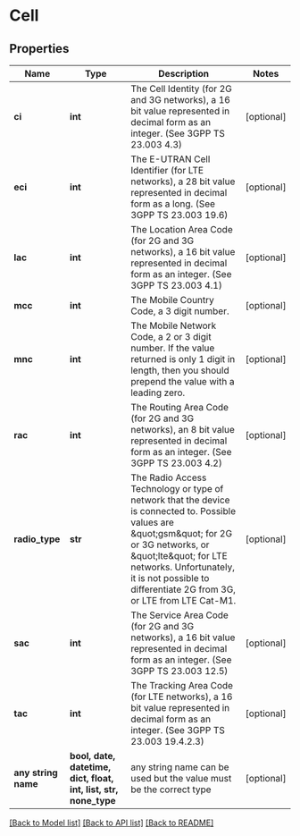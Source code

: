 # Cell


## Properties
Name | Type | Description | Notes
------------ | ------------- | ------------- | -------------
**ci** | **int** | The Cell Identity (for 2G and 3G networks), a 16 bit value represented in decimal form as an integer. (See 3GPP TS 23.003 4.3) | [optional] 
**eci** | **int** | The E-UTRAN Cell Identifier (for LTE networks), a 28 bit value represented in decimal form as a long. (See 3GPP TS 23.003 19.6) | [optional] 
**lac** | **int** | The Location Area Code (for 2G and 3G networks), a 16 bit value represented in decimal form as an integer. (See 3GPP TS 23.003 4.1) | [optional] 
**mcc** | **int** | The Mobile Country Code, a 3 digit number. | [optional] 
**mnc** | **int** | The Mobile Network Code, a 2 or 3 digit number. If the value returned is only 1 digit in length, then you should prepend the value with a leading zero. | [optional] 
**rac** | **int** | The Routing Area Code (for 2G and 3G networks), an 8 bit value represented in decimal form as an integer. (See 3GPP TS 23.003 4.2) | [optional] 
**radio_type** | **str** | The Radio Access Technology or type of network that the device is connected to. Possible values are \&quot;gsm\&quot; for 2G or 3G networks, or \&quot;lte\&quot; for LTE networks. Unfortunately, it is not possible to differentiate 2G from 3G, or LTE from LTE Cat-M1. | [optional] 
**sac** | **int** | The Service Area Code (for 2G and 3G networks), a 16 bit value represented in decimal form as an integer. (See 3GPP TS 23.003 12.5) | [optional] 
**tac** | **int** | The Tracking Area Code (for LTE networks), a 16 bit value represented in decimal form as an integer. (See 3GPP TS 23.003 19.4.2.3) | [optional] 
**any string name** | **bool, date, datetime, dict, float, int, list, str, none_type** | any string name can be used but the value must be the correct type | [optional]

[[Back to Model list]](../README.md#documentation-for-models) [[Back to API list]](../README.md#documentation-for-api-endpoints) [[Back to README]](../README.md)


